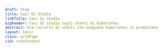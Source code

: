 ```yaml
---
draft: True
title: Casi Di Studio
linkTitle: Casi Di Studio
bigheader: Casi di studio sugli utenti di Kubernetes
abstract: Una raccolta di utenti che eseguono Kubernetes in produzione.
layout: basic
class: gridPage
cid: caseStudies
---
```

